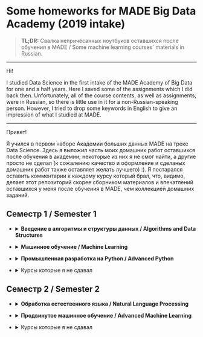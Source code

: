 # Some homeworks for MADE Big Data Academy (2019 intake)

> **TL;DR:** Свалка непричёсанных ноутбуков оставшихся после обучения в MADE / Some machine learning courses` materials in Russian.

-------

Hi! 

I studied Data Science in the first intake of the MADE Academy of Big Data for one and a half years. Here I saved some of the assignments which I did back then. Unfortunately, all of the course contents, as well as assignments, were in Russian, so there is little use in it for a non-Russian-speaking person. However, I tried to drop some keywords in English to give an impression of what I studied at MADE.

 -------
Привет! 

Я учился в первом наборе Академии больших данных MADE на треке Data Science. Здесь я выложил часть моих домашних работ оставшихся после обучения в академии; некоторые из них я не смог найти, а другие просто не сделал (к сожалению качество и оформление и сделаных домашних работ также оставляет желать лучшего) :).  Я постарался оставить комментарии к каждому курсу который брал, что, видимо, делает этот репозиторий скорее сборником материалов и впечатлений оставшихся у меня после обучения в MADE, чем коллекцией домашних заданий.

## Семестр 1  / Semester 1
- <details><summary> <b>Введение в алгоритмы и структуры данных / Algorithms and Data Structures</b></summary>

   Ссылки нет.
  
</details>

- <details><summary> <b>Mашинное обучение  / Machine Learning</b></summary>
  <q> Ссылки нет.</q>
</details>

- <details><summary> <b> Промышленная разработка на Python / Advanced Python</b></summary>
  <q> Ссылки нет.</q>
</details>
 
- <details><summary> Курсы которые я не сдавал</summary>

  - Advanced C++
  - Advanced Java
  - Статистический анализ данных / Python
  
</details>

## Семестр 2  / Semester 2
- <details><summary> <b>Обработка естественного языка / Natural Language Processing</b></summary>

   Ссылки нет.
  
</details>

- <details><summary> <b> Продвинутое машинное обучение  / Advanced Machine Learning</b></summary>
  <q> Ссылки нет.</q>
</details>
 
- <details><summary> Курсы которые я не сдавал</summary>

  - Компьютерное зрение
  - Методы оптимизации в машинном обучении
  - Дизайн и планирование экспериментов
  - Алгоритмы и структуры данных Advanced
  - Практический курс Big Data
</details>
